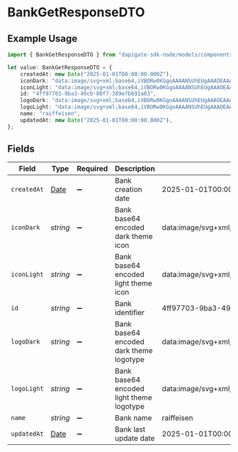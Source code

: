 # BankGetResponseDTO

## Example Usage

```typescript
import { BankGetResponseDTO } from "dapigate-sdk-node/models/components";

let value: BankGetResponseDTO = {
	createdAt: new Date("2025-01-01T00:00:00.000Z"),
	iconDark: "data:image/svg+xml;base64,iVBORw0KGgoAAAANSUhEUgAAAOEAAADhCAMAAAAJbSJIAAAAA1BMVEUAAACnej3aAAAASElEQVR4nO3BgQAAAADDoPlTX+AIVQEAAAAAAAAAAAAAAAAAAAAAAAAAAAAAAAAAAAAAAAAAAAAAAAAAAAAAAAAAAAAAAADwDcaiAAFXD1ujAAAAAElFTkSuQmCC",
	iconLight: "data:image/svg+xml;base64,iVBORw0KGgoAAAANSUhEUgAAAOEAAADhCAMAAAAJbSJIAAAAA1BMVEUAAACnej3aAAAASElEQVR4nO3BgQAAAADDoPlTX+AIVQEAAAAAAAAAAAAAAAAAAAAAAAAAAAAAAAAAAAAAAAAAAAAAAAAAAAAAAAAAAAAAAADwDcaiAAFXD1ujAAAAAElFTkSuQmCC",
	id: "4ff97703-9ba3-49cb-80f7-389efb691a03",
	logoDark: "data:image/svg+xml;base64,iVBORw0KGgoAAAANSUhEUgAAAOEAAADhCAMAAAAJbSJIAAAAA1BMVEUAAACnej3aAAAASElEQVR4nO3BgQAAAADDoPlTX+AIVQEAAAAAAAAAAAAAAAAAAAAAAAAAAAAAAAAAAAAAAAAAAAAAAAAAAAAAAAAAAAAAAADwDcaiAAFXD1ujAAAAAElFTkSuQmCC",
	logoLight: "data:image/svg+xml;base64,iVBORw0KGgoAAAANSUhEUgAAAOEAAADhCAMAAAAJbSJIAAAAA1BMVEUAAACnej3aAAAASElEQVR4nO3BgQAAAADDoPlTX+AIVQEAAAAAAAAAAAAAAAAAAAAAAAAAAAAAAAAAAAAAAAAAAAAAAAAAAAAAAAAAAAAAAADwDcaiAAFXD1ujAAAAAElFTkSuQmCC",
	name: "raiffeisen",
	updatedAt: new Date("2025-01-01T00:00:00.000Z"),
};
```

## Fields

| Field       | Type                                                                                          | Required           | Description                              | Example                                                                                                                                                                                                                    |
| ----------- | --------------------------------------------------------------------------------------------- | ------------------ | ---------------------------------------- | -------------------------------------------------------------------------------------------------------------------------------------------------------------------------------------------------------------------------- |
| `createdAt` | [Date](https://developer.mozilla.org/en-US/docs/Web/JavaScript/Reference/Global_Objects/Date) | :heavy_minus_sign: | Bank creation date                       | 2025-01-01T00:00:00.000Z                                                                                                                                                                                                   |
| `iconDark`  | _string_                                                                                      | :heavy_minus_sign: | Bank base64 encoded dark theme icon      | data:image/svg+xml;base64,iVBORw0KGgoAAAANSUhEUgAAAOEAAADhCAMAAAAJbSJIAAAAA1BMVEUAAACnej3aAAAASElEQVR4nO3BgQAAAADDoPlTX+AIVQEAAAAAAAAAAAAAAAAAAAAAAAAAAAAAAAAAAAAAAAAAAAAAAAAAAAAAAAAAAAAAAADwDcaiAAFXD1ujAAAAAElFTkSuQmCC |
| `iconLight` | _string_                                                                                      | :heavy_minus_sign: | Bank base64 encoded light theme icon     | data:image/svg+xml;base64,iVBORw0KGgoAAAANSUhEUgAAAOEAAADhCAMAAAAJbSJIAAAAA1BMVEUAAACnej3aAAAASElEQVR4nO3BgQAAAADDoPlTX+AIVQEAAAAAAAAAAAAAAAAAAAAAAAAAAAAAAAAAAAAAAAAAAAAAAAAAAAAAAAAAAAAAAADwDcaiAAFXD1ujAAAAAElFTkSuQmCC |
| `id`        | _string_                                                                                      | :heavy_minus_sign: | Bank identifier                          | 4ff97703-9ba3-49cb-80f7-389efb691a03                                                                                                                                                                                       |
| `logoDark`  | _string_                                                                                      | :heavy_minus_sign: | Bank base64 encoded dark theme logotype  | data:image/svg+xml;base64,iVBORw0KGgoAAAANSUhEUgAAAOEAAADhCAMAAAAJbSJIAAAAA1BMVEUAAACnej3aAAAASElEQVR4nO3BgQAAAADDoPlTX+AIVQEAAAAAAAAAAAAAAAAAAAAAAAAAAAAAAAAAAAAAAAAAAAAAAAAAAAAAAAAAAAAAAADwDcaiAAFXD1ujAAAAAElFTkSuQmCC |
| `logoLight` | _string_                                                                                      | :heavy_minus_sign: | Bank base64 encoded light theme logotype | data:image/svg+xml;base64,iVBORw0KGgoAAAANSUhEUgAAAOEAAADhCAMAAAAJbSJIAAAAA1BMVEUAAACnej3aAAAASElEQVR4nO3BgQAAAADDoPlTX+AIVQEAAAAAAAAAAAAAAAAAAAAAAAAAAAAAAAAAAAAAAAAAAAAAAAAAAAAAAAAAAAAAAADwDcaiAAFXD1ujAAAAAElFTkSuQmCC |
| `name`      | _string_                                                                                      | :heavy_minus_sign: | Bank name                                | raiffeisen                                                                                                                                                                                                                 |
| `updatedAt` | [Date](https://developer.mozilla.org/en-US/docs/Web/JavaScript/Reference/Global_Objects/Date) | :heavy_minus_sign: | Bank last update date                    | 2025-01-01T00:00:00.000Z                                                                                                                                                                                                   |
